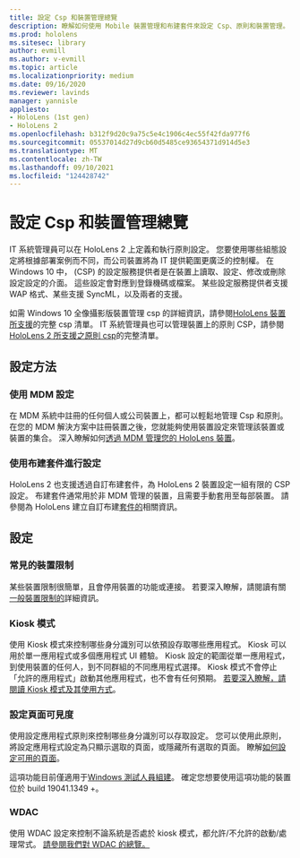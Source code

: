 ```yaml
---
title: 設定 Csp 和裝置管理總覽
description: 瞭解如何使用 Mobile 裝置管理和布建套件來設定 Csp、原則和裝置管理。
ms.prod: hololens
ms.sitesec: library
author: evmill
ms.author: v-evmill
ms.topic: article
ms.localizationpriority: medium
ms.date: 09/16/2020
ms.reviewer: lavinds
manager: yannisle
appliesto:
- HoloLens (1st gen)
- HoloLens 2
ms.openlocfilehash: b312f9d20c9a75c5e4c1906c4ec55f42fda977f6
ms.sourcegitcommit: 05537014d27d9cb60d5485ce93654371d914d5e3
ms.translationtype: MT
ms.contentlocale: zh-TW
ms.lasthandoff: 09/10/2021
ms.locfileid: "124428742"
---
```

# <a name="configure-csps-and-device-management-overview"></a>設定 Csp 和裝置管理總覽

IT 系統管理員可以在 HoloLens 2 上定義和執行原則設定。 您要使用哪些組態設定將根據部署案例而不同，而公司裝置將為 IT 提供範圍更廣泛的控制權。 在 Windows 10 中， (CSP) 的設定服務提供者是在裝置上讀取、設定、修改或刪除設定設定的介面。 這些設定會對應到登錄機碼或檔案。 某些設定服務提供者支援 WAP 格式、某些支援 SyncML，以及兩者的支援。

如需 Windows 10 全像攝影版裝置管理 csp 的詳細資訊，請參閱[HoloLens 裝置所支援](/windows/client-management/mdm/configuration-service-provider-reference#hololens)的完整 csp 清單。
IT 系統管理員也可以管理裝置上的原則 CSP，請參閱[HoloLens 2 所支援之原則 csp](/windows/client-management/mdm/policy-csps-supported-by-hololens2)的完整清單。

## <a name="configuration-methods"></a>設定方法

### <a name="configure-with-mdm"></a>使用 MDM 設定

在 MDM 系統中註冊的任何個人或公司裝置上，都可以輕鬆地管理 Csp 和原則。 在您的 MDM 解決方案中註冊裝置之後，您就能夠使用裝置設定來管理該裝置或裝置的集合。 深入瞭解如何[透過 MDM 管理您的 HoloLens 裝置](hololens-mdm-configure.md)。

### <a name="configure-with-provisioning-packages"></a>使用布建套件進行設定

HoloLens 2 也支援透過自訂布建套件，為 HoloLens 2 裝置設定一組有限的 CSP 設定。 布建套件通常用於非 MDM 管理的裝置，且需要手動套用至每部裝置。 請參閱為 HoloLens 建立自訂布建[套件的](hololens-provisioning.md)相關資訊。

## <a name="configurations"></a>設定

### <a name="common-device-restrictions"></a>常見的裝置限制

某些裝置限制很簡單，且會停用裝置的功能或連接。 若要深入瞭解，請閱讀有關[一般裝置限制的](hololens-common-device-restrictions.md)詳細資訊。

### <a name="kiosk-modes"></a>Kiosk 模式

使用 Kiosk 模式來控制哪些身分識別可以依預設存取哪些應用程式。 Kiosk 可以用於單一應用程式或多個應用程式 UI 體驗。 Kiosk 設定的範圍從單一應用程式，到使用裝置的任何人，到不同群組的不同應用程式選擇。 Kiosk 模式不會停止「允許的應用程式」啟動其他應用程式，也不會有任何預期。 [若要深入瞭解，請閱讀 Kiosk 模式及其使用方式](hololens-kiosk.md)。

### <a name="settings-page-visibility"></a>設定頁面可見度

使用設定應用程式原則來控制哪些身分識別可以存取設定。 您可以使用此原則，將設定應用程式設定為只顯示選取的頁面，或隱藏所有選取的頁面。 瞭解[如何設定可用的頁面](settings-uri-list.md)。

這項功能目前僅適用于[Windows 測試人員組建](hololens-insider.md)。 確定您想要使用這項功能的裝置位於 build 19041.1349 +。

### <a name="wdac"></a>WDAC

使用 WDAC 設定來控制不論系統是否處於 kiosk 模式，都允許/不允許的啟動/處理常式。
[請參閱我們對 WDAC 的總覽。](windows-defender-application-control-wdac.md)
